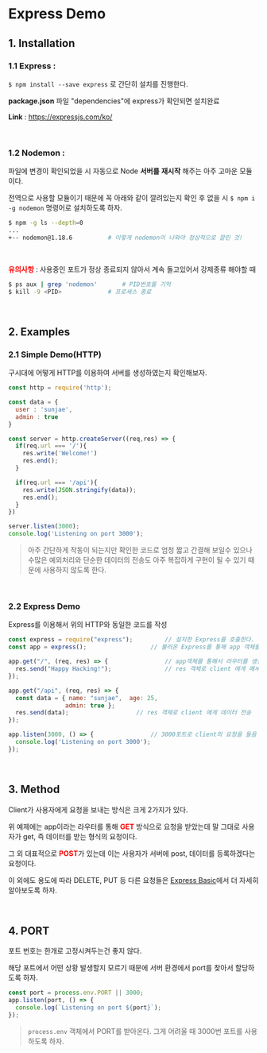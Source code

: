 # Express Demo

## 1. Installation

### 1.1 Express :

`$ npm install --save express` 로 간단히 설치를 진행한다.

**package.json** 파일 "dependencies"에 express가 확인되면 설치완료

**Link** : <https://expressjs.com/ko/>

<br>

### 1.2 Nodemon :

파일에 변경이 확인되었을 시 자동으로 Node **서버를** **재시작** 해주는 아주 고마운 모듈이다.

전역으로 사용할 모듈이기 때문에 꼭 아래와 같이 깔려있는지 확인 후 없을 시 `$ npm i -g nodemon` 명령어로 설치하도록 하자.

```bash
$ npm -g ls --depth=0
...
+-- nodemon@1.18.6 			# 이렇게 nodemon이 나와야 정상적으로 깔린 것!
```

<br>

<span style="color:red">**유의사항**</span> : 사용중인 포트가 정상 종료되지 않아서 계속 돌고있어서 강제종류 해야할 때

``` bash
$ ps aux | grep 'nodemon' 		# PID번호를 기억
$ kill -9 <PID> 			# 프로세스 종료
```

<br>

## 2. Examples

### 2.1 Simple Demo(HTTP)

구시대에 어떻게 HTTP를 이용하여 서버를 생성하였는지 확인해보자.

```js
const http = require('http');

const data = {
  user : 'sunjae',
  admin : true
}

const server = http.createServer((req,res) => {
  if(req.url === '/'){
    res.write('Welcome!')
    res.end();
  }

  if(req.url === '/api'){
    res.write(JSON.stringify(data));
    res.end();
  }
})

server.listen(3000);
console.log('Listening on port 3000');
```

> 아주 간단하게 작동이 되는지만 확인한 코드로 엄청 짧고 간결해 보일수 있으나 수많은 예외처리와 단순한 데이터의 전송도 아주 복잡하게 구현이 될 수 있기 때문에 사용하지 않도록 한다.

<br>

### 2.2 Express Demo

Express를 이용해서 위의 HTTP와 동일한 코드를 작성

```js
const express = require("express");			// 설치한 Express를 호출한다.
const app = express();					// 불러온 Express를 통해 app 객체를 생성

app.get("/", (req, res) => {				// app객체를 통해서 라우터를 생성한다.
  res.send("Happy Hacking!");				// res 객체로 client 에게 메세지 전송
});

app.get("/api", (req, res) => {
  const data = { name: "sunjae",  age: 25, 
                admin: true };
  res.send(data);					// res 객체로 client 에게 데이터 전송
});

app.listen(3000, () => {				// 3000포트로 client의 요청을 들음
  console.log('Listening on port 3000');
});
```

<br>

## 3. Method

Client가 사용자에게 요청을 보내는 방식은 크게 2가지가 있다.

위 예제에는 app이라는 라우터를 통해 <span style="color:red">**GET**</span> 방식으로 요청을 받았는데 말 그대로 사용자가 get, 즉 데이터를 받는 형식의 요청이다.

그 외 대표적으로 <span style="color:red">**POST**</span>가 있는데 이는 사용자가 서버에 post, 데이터를 등록하겠다는 요청이다.

이 외에도 용도에 따라 DELETE, PUT 등 다른 요청들은 [Express Basic](https://github.com/Sunjae-Kim/TIL/tree/master/javascript/Express/Express-basic)에서 더 자세히 알아보도록 하자.

<br>

## 4. PORT
포트 번호는 한개로 고정시켜두는건 좋지 않다.

해당 포트에서 어떤 상황 발생할지 모르기 때문에 서버 환경에서 port를 찾아서 할당하도록 하자.

```js
const port = process.env.PORT || 3000;
app.listen(port, () => {
  console.log(`Listening on port ${port}`);
});
```

> `process.env` 객체에서 PORT를 받아온다. 그게 어려울 때 3000번 포트를 사용하도록 하자.
